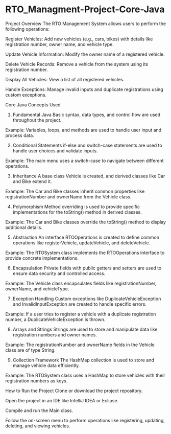 # RTO_Managment-Project-Core-Java

Project Overview
The RTO Management System allows users to perform the following operations:

Register Vehicles: Add new vehicles (e.g., cars, bikes) with details like registration number, owner name, and vehicle type.

Update Vehicle Information: Modify the owner name of a registered vehicle.

Delete Vehicle Records: Remove a vehicle from the system using its registration number.

Display All Vehicles: View a list of all registered vehicles.

Handle Exceptions: Manage invalid inputs and duplicate registrations using custom exceptions.

Core Java Concepts Used
1. Fundamental Java
Basic syntax, data types, and control flow are used throughout the project.

Example: Variables, loops, and methods are used to handle user input and process data.

2. Conditional Statements
if-else and switch-case statements are used to handle user choices and validate inputs.

Example: The main menu uses a switch-case to navigate between different operations.

3. Inheritance
A base class Vehicle is created, and derived classes like Car and Bike extend it.

Example: The Car and Bike classes inherit common properties like registrationNumber and ownerName from the Vehicle class.

4. Polymorphism
Method overriding is used to provide specific implementations for the toString() method in derived classes.

Example: The Car and Bike classes override the toString() method to display additional details.

5. Abstraction
An interface RTOOperations is created to define common operations like registerVehicle, updateVehicle, and deleteVehicle.

Example: The RTOSystem class implements the RTOOperations interface to provide concrete implementations.

6. Encapsulation
Private fields with public getters and setters are used to ensure data security and controlled access.

Example: The Vehicle class encapsulates fields like registrationNumber, ownerName, and vehicleType.

7. Exception Handling
Custom exceptions like DuplicateVehicleException and InvalidInputException are created to handle specific errors.

Example: If a user tries to register a vehicle with a duplicate registration number, a DuplicateVehicleException is thrown.

8. Arrays and Strings
Strings are used to store and manipulate data like registration numbers and owner names.

Example: The registrationNumber and ownerName fields in the Vehicle class are of type String.

9. Collection Framework
The HashMap collection is used to store and manage vehicle data efficiently.

Example: The RTOSystem class uses a HashMap to store vehicles with their registration numbers as keys.

How to Run the Project
Clone or download the project repository.

Open the project in an IDE like IntelliJ IDEA or Eclipse.

Compile and run the Main class.

Follow the on-screen menu to perform operations like registering, updating, deleting, and viewing vehicles.
